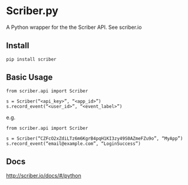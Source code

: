 Scriber.py
==========

A Python wrapper for the the Scriber API. See scriber.io


Install
-------

```
pip install scriber
```

Basic Usage
-----------

```
from scriber.api import Scriber

s = Scriber(“<api_key>”, “<app_id>”)
s.record_event(“<user_id>”, “<event_label>”)
```

e.g.

```
from scriber.api import Scriber

s = Scriber(“CZFcO2xZdiLTz6m6KgrB4pqH1KI3zy49S0AZmeFZu9o”, “MyApp”)
s.record_event(“email@example.com”, “LoginSuccess”)
```

Docs
----

http://scriber.io/docs/#/python
